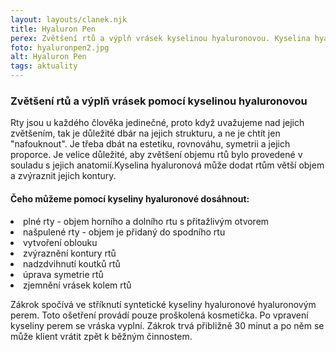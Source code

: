 ```yaml
---
layout: layouts/clanek.njk
title: Hyaluron Pen
perex: Zvětšení rtů a výplň vrásek kyselinou hyaluronovou. Kyselina hyaluronová může dodat rtům větší objem a zvýraznit jejich kontury.
foto: hyaluronpen2.jpg
alt: Hyaluron Pen
tags: aktuality
---
```


### Zvětšení rtů a výplň vrásek pomocí kyselinou hyaluronovou

Rty jsou u každého člověka jedinečné, proto když uvažujeme nad jejich zvětšením, tak je důležité dbár na jejich strukturu, a ne je chtít jen "nafouknout". Je třeba dbát na estetiku, rovnováhu, symetrii a jejich proporce. Je velice důležité, aby zvětšení objemu rtů bylo provedené v souladu s jejich anatomií.Kyselina hyaluronová může dodat rtům větší objem a zvýraznit jejich kontury.

#### Čeho můžeme pomocí kyseliny hyaluronové dosáhnout:

<li>plné rty - objem horního a dolního rtu s přitažlivým otvorem</li>
<li>našpulené rty - objem je přidaný do spodního rtu</li>
<li>vytvoření oblouku</li>
<li>zvýraznění kontury rtů</li>
<li>nadzdvihnutí koutků rtů</li>
<li>úprava symetrie rtů</li>
<li>zjemnění vrásek kolem rtů</li>

Zákrok spočívá ve stříknutí syntetické kyseliny hyaluronové hyaluronovým perem. Toto ošetření provádí pouze proškolená kosmetička. Po vpravení kyseliny perem se vráska vyplní. Zákrok trvá přibližně 30 minut a po něm se může klient vrátit zpět k běžným činnostem.
